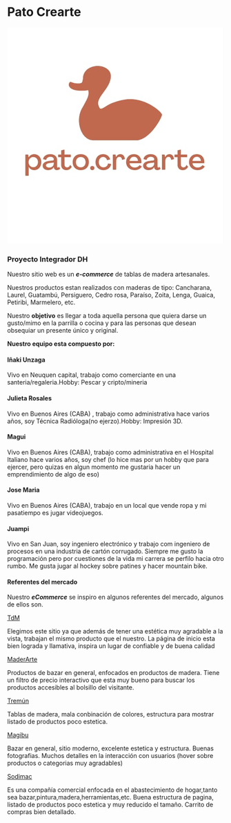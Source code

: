 # Pato Crearte

![Logo](/design/logo.jpg)

### Proyecto Integrador DH

Nuestro sitio web es un **_e-commerce_** de tablas de madera artesanales.

Nuestros productos estan realizados con maderas de tipo: Cancharana, Laurel, Guatambú, Persiguero, Cedro rosa, Paraíso, Zoita, Lenga, Guaica, Petiribi, Marmelero, etc.

Nuestro **objetivo** es llegar a toda aquella persona que quiera darse un gusto/mimo en la parrilla o cocina y para las personas que desean obsequiar un presente único y original.

**Nuestro equipo esta compuesto por:**

#### Iñaki Unzaga

Vivo en Neuquen capital, trabajo como comerciante en una santeria/regaleria.Hobby: Pescar y cripto/mineria

#### Julieta Rosales

Vivo en Buenos Aires (CABA) , trabajo como administrativa hace varios años, soy Técnica Radióloga(no ejerzo).Hobby: Impresión 3D.

#### Magui

Vivo en Buenos Aires (CABA), trabajo como administrativa en el Hospital Italiano hace varios años, soy chef (lo hice mas por un hobby que para ejercer, pero quizas en algun momento me gustaria hacer un emprendimiento de algo de eso)

#### Jose Maria

Vivo en Buenos Aires (CABA), trabajo en un local que vende ropa y mi pasatiempo es jugar videojuegos.

#### Juampi

Vivo en San Juan, soy ingeniero electrónico y trabajo com ingeniero de procesos en una industria de cartón corrugado. Siempre me gusto la programación pero por cuestiones de la vida mi carrera se perfilo hacia otro rumbo. Me gusta jugar al hockey sobre patines y hacer mountain bike.

#### Referentes del mercado

Nuestro **_eCommerce_** se inspiro en algunos referentes del mercado, algunos de ellos son.

[TdM](https://www.tablasdemadera.com.ar/)

Elegimos este sitio ya que además de tener una estética muy agradable a la vista, trabajan el mismo producto que el nuestro.
La página de inicio esta bien lograda y llamativa, inspira un lugar de confiable y de buena calidad

[MaderArte](https://maderarteinargentina.com.ar/)

Productos de bazar en general, enfocados en productos de madera.
Tiene un filtro de precio interactivo que esta muy bueno para buscar los productos accesibles al bolsillo del visitante.

[Tremún](https://www.tremunweb.com.ar/granfuego/tablasdemadera/)

Tablas de madera, mala conbinación de colores, estructura para mostrar listado de productos poco estetica.

[Magibu](https://tiendamabigu.com.ar/?gclid=EAIaIQobChMIhsX-h8iZ9gIVjA-RCh2v0AznEAAYAiAAEgJWZ_D_BwE)

Bazar en general, sitio moderno, excelente estetica y estructura. Buenas fotografias. Muchos detalles en la interacción con usuarios (hover sobre productos o categorias muy agradables)

[Sodimac](https://www.sodimac.com.ar/)

Es una compañía comercial enfocada en el abastecimiento de hogar,tanto sea bazar,pintura,madera,herramientas,etc. Buena estructura de pagina, listado de productos poco estetica y muy reducido el tamaño. Carrito de compras bien detallado.
